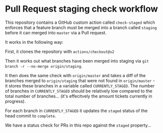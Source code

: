# Pull Request staging check workflow

This repository contains a GitHub custom action called `check-staged` which enforces that a feature branch must be merged into a branch called `staging` 
before it can merged into `master` via a Pull request. 

It works in the following way:

First, it clones the repository with `actions/checkout@v2`

Then it works out what branches have been merged into staging via `git branch -r --no-merge origin/staging`.

It then does the same check with `origin/master` and takes a diff of the branches merged to `origin/staging` that were not found in `origin/master` - 
it stores these branches in a variable called `CURRENTLY_STAGED`. The number of branches in `CURRENTLY_STAGED` should be relatively low compared to the 
total number of branches... (it's effecitvely the amount tickets currently in progress).

For each branch in `CURRENTLY_STAGED` it updates the `staged` status of the head commit to `complete`.

We have a status check for PRs in this repo against the `staged` property...
